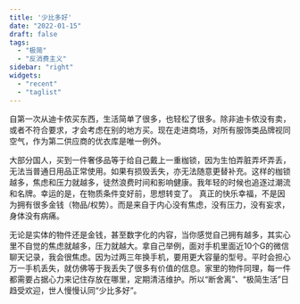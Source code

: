 ```yaml
---
title: '少比多好'
date: "2022-01-15"
draft: false
tags:
  - "极简"
  - "反消费主义"
sidebar: "right"
widgets:
  - "recent"
  - "taglist"
---
```


自第一次从迪卡侬买东西，生活简单了很多，也轻松了很多。除非迪卡侬没有卖，或者不符合要求，才会考虑在别的地方买。现在走进商场，对所有服饰类品牌视同空气，作为第二供应商的优衣库是唯一例外。

大部分国人，买到一件奢侈品等于给自己戴上一重枷锁，因为生怕弄脏弄坏弄丢，无法当普通日用品正常使用。如果有损毁丢失，亦无法随意更替补充。这样的枷锁越多，焦虑和压力就越多，徒然浪费时间和影响健康。我年轻的时候也追逐过潮流和名牌。幸运的是，在物质条件变好前，思想转变了。 
真正的快乐幸福，不是因为拥有很多金钱（物品/权势）。而是来自于内心没有焦虑，没有压力，没有妄求，身体没有病痛。 

无论是实体的物件还是金钱，甚至数字化的内容，当你感觉自己拥有越多，其实心里不自觉的焦虑就越多，压力就越大。拿自己举例，面对手机里面近10个G的微信聊天记录，我会很焦虑。因为过两三年换手机，要用更大容量的型号。平时会担心万一手机丢失，就仿佛等于我丢失了很多有价值的信息。家里的物件同理，每一件都需要占据心力来记住存放在哪里，定期清洁维护。所以“断舍离”、“极简生活”日趋受欢迎，世人慢慢认同“少比多好”。
